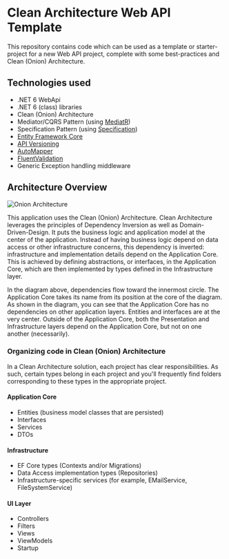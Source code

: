 # Clean Architecture Web API Template
This repository contains code which can be used as a template or starter-project for a new Web API project, complete with some best-practices and Clean (Onion) Architecture.
## Technologies used
- .NET 6 WebApi
- .NET 6 (class) libraries
- Clean (Onion) Architecture
- Mediator/CQRS Pattern (using [MediatR](https://github.com/jbogard/MediatR))
- Specification Pattern (using [Specification](https://github.com/ardalis/Specification))
- [Entity Framework Core](https://github.com/dotnet/efcore)
- [API Versioning](https://github.com/dotnet/aspnet-api-versioning)
- [AutoMapper](https://github.com/AutoMapper/AutoMapper)
- [FluentValidation](https://github.com/FluentValidation/FluentValidation)
- Generic Exception handling middleware

## Architecture Overview
![Onion Architecture](https://camo.githubusercontent.com/0e59a9d03c2d24ff031588265fdc00f6ccb8248f/68747470733a2f2f7777772e636f6465776974686d756b6573682e636f6d2f77702d636f6e74656e742f75706c6f6164732f323032302f30362f4f6e696f6e2d4172636869746563747572652d496e2d4153502e4e45542d436f72652e706e67)

This application uses the Clean (Onion) Architecture. Clean Architecture leverages the principles of Dependency Inversion as well as Domain-Driven-Design. It puts the business logic and application model at the center of the application. Instead of having business logic depend on data access or other infrastructure concerns, this dependency is inverted: infrastructure and implementation details depend on the Application Core. This is achieved by defining abstractions, or interfaces, in the Application Core, which are then implemented by types defined in the Infrastructure layer.

In the diagram above, dependencies flow toward the innermost circle. The Application Core takes its name from its position at the core of the diagram. As shown in the diagram, you can see that the Application Core has no dependencies on other application layers. Entities and interfaces are at the very center. Outside of the Application Core, both the Presentation and Infrastructure layers depend on the Application Core, but not on one another (necessarily).

### Organizing code in Clean (Onion) Architecture

In a Clean Architecture solution, each project has clear responsibilities. As such, certain types belong in each project and you'll frequently find folders corresponding to these types in the appropriate project.

#### Application Core

- Entities (business model classes that are persisted)
- Interfaces
- Services
- DTOs

#### Infrastructure
- EF Core types (Contexts and/or Migrations)
- Data Access implementation types (Repositories)
- Infrastructure-specific services (for example, EMailService, FileSystemService)

#### UI Layer
- Controllers
- Filters
- Views
- ViewModels
- Startup